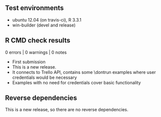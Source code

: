## Test environments
* ubuntu 12.04 (on travis-ci), R 3.3.1
* win-builder (devel and release)

## R CMD check results

0 errors | 0 warnings | 0 notes

* First submission
* This is a new release.
* It connects to Trello API, contains some \dontrun examples where user credentials would be necessary
* Examples with no need for credentials cover basic functionality

## Reverse dependencies

This is a new release, so there are no reverse dependencies.
